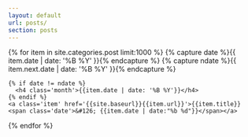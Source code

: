 ```yaml
---
layout: default
url: posts/
section: posts
---
```


<div class='listing col6 pad4h margin3'>
  {% for item in site.categories.post limit:1000 %}
    {% capture date %}{{ item.date | date: '%B %Y' }}{% endcapture %}
    {% capture ndate %}{{ item.next.date | date: '%B %Y' }}{% endcapture %}

    {% if date != ndate %}
      <h4 class='month'>{{item.date | date: '%B %Y'}}</h4>
    {% endif %}
    <a class='item' href='{{site.baseurl}}{{item.url}}'>{{item.title}} <span class='date'>&#126; {{item.date | date:"%b %d"}}</span></a>
  {% endfor %}
</div>